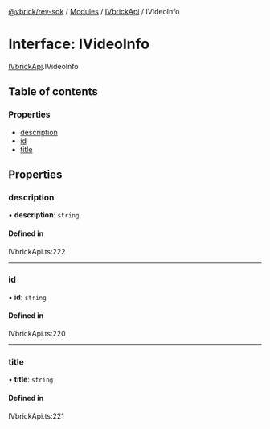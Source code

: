 [@vbrick/rev-sdk](../README.md) / [Modules](../modules.md) / [IVbrickApi](../modules/IVbrickApi.md) / IVideoInfo

# Interface: IVideoInfo

[IVbrickApi](../modules/IVbrickApi.md).IVideoInfo

## Table of contents

### Properties

- [description](IVbrickApi.IVideoInfo.md#description)
- [id](IVbrickApi.IVideoInfo.md#id)
- [title](IVbrickApi.IVideoInfo.md#title)

## Properties

### description

• **description**: `string`

#### Defined in

IVbrickApi.ts:222

___

### id

• **id**: `string`

#### Defined in

IVbrickApi.ts:220

___

### title

• **title**: `string`

#### Defined in

IVbrickApi.ts:221
